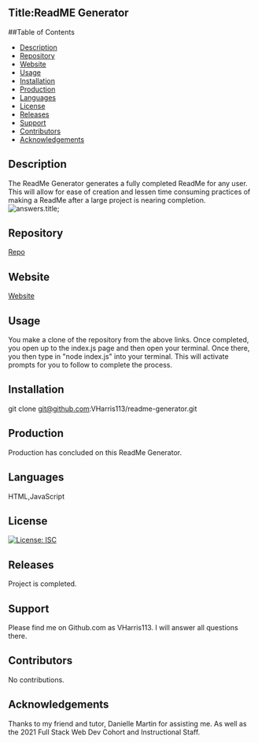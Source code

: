 
## Title:ReadME Generator

##Table of Contents
- [Description](#description)
- [Repository](#repository)
- [Website](#website)
- [Usage](#usage)
- [Installation](#installation)
- [Production](#production)
- [Languages](#language)
- [License](#license)
- [Releases](#release)
- [Support](#support)
- [Contributors](#contributors)
- [Acknowledgements](#acknowledgements)

## Description
The ReadMe Generator generates a fully completed ReadMe for any user. This will allow for ease of creation and lessen time consuming practices of making a ReadMe after a large project is nearing completion.
![answers.title](https://github.com/VHarris113/readme-generator/blob/41abbf6615e2ec7e88717b7fa187a5a2136a094f/gif/howtoreadme.gif);

## Repository
[Repo](https://github.com/VHarris113/readme-generator)

## Website
[Website](https://vharris113.github.io/readme-generator/)

## Usage
You make a clone of the repository from the above links. Once completed, you open up to the index.js page and then open your terminal. Once there, you then type in "node index.js" into your terminal. This will activate prompts for you to follow to complete the process.

## Installation
git clone git@github.com:VHarris113/readme-generator.git

## Production
Production has concluded on this ReadMe Generator.

## Languages
HTML,JavaScript

## License
[![License: ISC](https://img.shields.io/badge/License-ISC-blue.svg)](https://opensource.org/licenses/ISC)

## Releases
Project is completed.

## Support
Please find me on Github.com as VHarris113. I will answer all questions there.

## Contributors
No contributions.

## Acknowledgements
Thanks to my friend and tutor, Danielle Martin for assisting me. As well as the 2021 Full Stack Web Dev Cohort and Instructional Staff.
